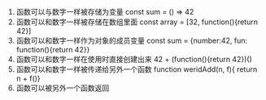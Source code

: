 1. 函数可以与数字一样被存储为变量
   const sum = () => 42
2. 函数可以和数字一样被存储在数组里面
   const array = [32, function(){return 42}]
3. 函数可以和数字一样作为对象的成员变量
   const sum = {number:42, fun: function(){return 42}}
4. 函数可以和数字一样在使用时直接创建出来
   42 + (function(){return 42})()
5. 函数可以和数字一样被传递给另外一个函数
   function weridAdd(n, f){ return n + f()}
6. 函数可以被另外一个函数返回
   
